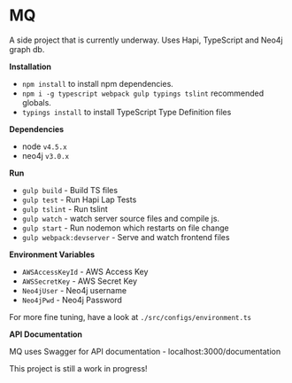 # MQ
A side project that is currently underway. Uses Hapi, TypeScript and Neo4j graph db. 

**Installation**

* `npm install` to install npm dependencies. 
* `npm i -g typescript webpack gulp typings tslint` recommended globals. 
* `typings install` to install TypeScript Type Definition files

**Dependencies**

* node `v4.5.x`
* neo4j `v3.0.x`

**Run**

* `gulp build` - Build TS files
* `gulp test` - Run Hapi Lap Tests
* `gulp tslint` - Run tslint
* `gulp watch` - watch server source files and compile js. 
* `gulp start` - Run nodemon which restarts on file change
* `gulp webpack:devserver` - Serve and watch frontend files

**Environment Variables**
* `AWSAccessKeyId` - AWS Access Key
* `AWSSecretKey` - AWS Secret Key
* `Neo4jUser` - Neo4j username
* `Neo4jPwd` - Neo4j Password

For more fine tuning, have a look at `./src/configs/environment.ts`

**API Documentation**

MQ uses Swagger for API documentation - localhost:3000/documentation

This project is still a work in progress! 
